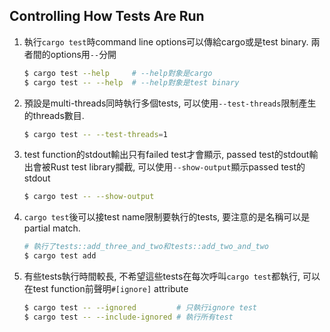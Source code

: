 ## Controlling How Tests Are Run
1. 執行`cargo test`時command line options可以傳給cargo或是test binary.
   兩者間的options用`--`分開
	```bash
	$ cargo test --help     # --help對象是cargo
	$ cargo test -- --help  # --help對象是test binary
	```
2. 預設是multi-threads同時執行多個tests, 可以使用`--test-threads`限制產生的threads數目.
	```bash
	$ cargo test -- --test-threads=1
	```
3. test function的stdout輸出只有failed test才會顯示, passed test的stdout輸出會被Rust
   test library攔截, 可以使用`--show-output`顯示passed test的stdout
	```bash
	$ cargo test -- --show-output
	```
4. `cargo test`後可以接test name限制要執行的tests, 要注意的是名稱可以是partial match.
	```bash
	# 執行了tests::add_three_and_two和tests::add_two_and_two
	$ cargo test add
	```
5. 有些tests執行時間較長, 不希望這些tests在每次呼叫`cargo test`都執行, 可以在test
   function前聲明`#[ignore]` attribute
	```bash
	$ cargo test -- --ignored         # 只執行ignore test
	$ cargo test -- --include-ignored # 執行所有test
	```
